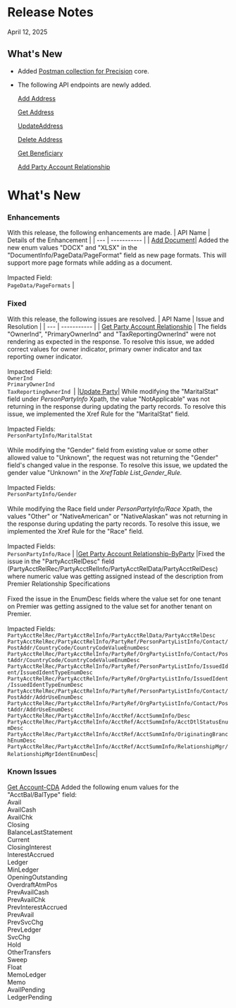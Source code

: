 # Release Notes

<!-- 
type: tab 
titles: Premier, Precision, Signature, Cleartouch, Finxact, DNA 
-->
 April 12, 2025

 ## What's New
- Added [Postman collection for Precision](https://github.com/Fiserv/banking-hub/files/14896028/Banking.Hub.-.Precision-.Trial.Plan.Postman.Collection.postman_collection.zip) core.
- The following API endpoints are newly added.

  [Add Address](Google.com)

  [Get Address](Google.com)

  [UpdateAddress](Google.com)

  [Delete Address](Google.com)

  [Get Beneficiary](Google.com)

  [Add Party Account Relationship](Google.com)
 <summary><h1>What's New</h1></summary> </details>

### Enhancements
With this release, the following enhancements are made. 
| API Name | Details of the Enhancement |
| --- | ----------- |
| [Add Document](https://google.com "View Link")| Added the new enum values "DOCX" and "XLSX" in the "DocumentInfo/PageData/PageFormat" field as new page formats. This will support more page formats while adding as a document. <br><br>Impacted Field: <br> `PageData/PageFormats` | 

### Fixed
With this release, the following issues are resolved. 
| API Name | Issue and Resolution |
| --- | ----------- |
| [Get Party Account Relationship](https://google.com "View Link") | The fields "OwnerInd", "PrimaryOwnerInd" and "TaxReportingOwnerInd" were not rendering as expected in the response. To resolve this issue, we added correct values for owner indicator, primary owner indicator and tax reporting owner indicator. <br><br>Impacted Field: <br> `OwnerInd`<br>`PrimaryOwnerInd`<br>`TaxReportingOwnerInd `|
|[Update Party](https://google.com "View Link")| While modifying the "MaritalStat" field under *PersonPartyInfo* Xpath, the value "NotApplicable" was not returning in the response during updating the party records. To resolve this issue, we implemented the Xref Rule for the  "MaritalStat" field.<br> <br>Impacted Fields:<br>`PersonPartyInfo/MaritalStat`  </li> <br> <br> While modifying the "Gender" field from existing value or some other allowed value to "Unknown", the request was not returning the "Gender" field's changed value in the response. To resolve this issue, we updated the gender value "Unknown" in the *XrefTable List_Gender_Rule.* </li> <br><br>Impacted Fields:<br>`PersonPartyInfo/Gender`<br> <br>While modifying the Race field under *PersonPartyInfo/Race* Xpath, the values "Other" or "NativeAmerican" or "NativeAlaskan" was not returning in the response during updating the party records. To resolve this issue, we implemented the Xref Rule for the  "Race" field. </li> <br><br>Impacted Fields:<br>`PersonPartyInfo/Race` |
|[Get Party Account Relationship-ByParty](https://google.com "View Link") |Fixed the issue in the "PartyAcctRelDesc" field (PartyAcctRelRec/PartyAcctRelInfo/PartyAcctRelData/PartyAcctRelDesc) where numeric value was getting assigned instead of the description from Premier Relationship Specifications <br> <br>Fixed the issue in the EnumDesc fields where the value set for one tenant on Premier was getting assigned to the value set for another tenant on Premier. <br><br>Impacted Fields:<br>`PartyAcctRelRec/PartyAcctRelInfo/PartyAcctRelData/PartyAcctRelDesc`<br>`PartyAcctRelRec/PartyAcctRelInfo/PartyRef/PersonPartyListInfo/Contact/PostAddr/CountryCode/CountryCodeValueEnumDesc`<br>`PartyAcctRelRec/PartyAcctRelInfo/PartyRef/OrgPartyListInfo/Contact/PostAddr/CountryCode/CountryCodeValueEnumDesc`<br>`PartyAcctRelRec/PartyAcctRelInfo/PartyRef/PersonPartyListInfo/IssuedIdent/IssuedIdentTypeEnumDesc`<br>`PartyAcctRelRec/PartyAcctRelInfo/PartyRef/OrgPartyListInfo/IssuedIdent/IssuedIdentTypeEnumDesc`<br>`PartyAcctRelRec/PartyAcctRelInfo/PartyRef/PersonPartyListInfo/Contact/PostAddr/AddrUseEnumDesc`<br>`PartyAcctRelRec/PartyAcctRelInfo/PartyRef/OrgPartyListInfo/Contact/PostAddr/AddrUseEnumDesc`<br>`PartyAcctRelRec/PartyAcctRelInfo/AcctRef/AcctSummInfo/Desc`<br>`PartyAcctRelRec/PartyAcctRelInfo/AcctRef/AcctSummInfo/AcctDtlStatusEnumDesc`<br>`PartyAcctRelRec/PartyAcctRelInfo/AcctRef/AcctSummInfo/OriginatingBranchEnumDesc`<br>`PartyAcctRelRec/PartyAcctRelInfo/AcctRef/AcctSummInfo/RelationshipMgr/RelationshipMgrIdentEnumDesc`|

### Known Issues <br>
[Get Account-CDA](https://google.com "View Link")
Added the following enum values for the "AcctBal/BalType" field: <br>
Avail <br>
AvailCash <br>
AvailChk <br>
Closing <br>
BalanceLastStatement <br>
Current <br>
ClosingInterest <br>
InterestAccrued <br>
Ledger <br>
MinLedger <br>
OpeningOutstanding <br>
OverdraftAtmPos <br>
PrevAvailCash <br>
PrevAvailChk <br>
PrevInterestAccrued <br>
PrevAvail <br>
PrevSvcChg <br>
PrevLedger <br>
SvcChg <br>
Hold <br>
OtherTransfers <br>
Sweep <br>
Float <br>
MemoLedger <br>
Memo <br>
AvailPending <br>
LedgerPending <br>
</details>
